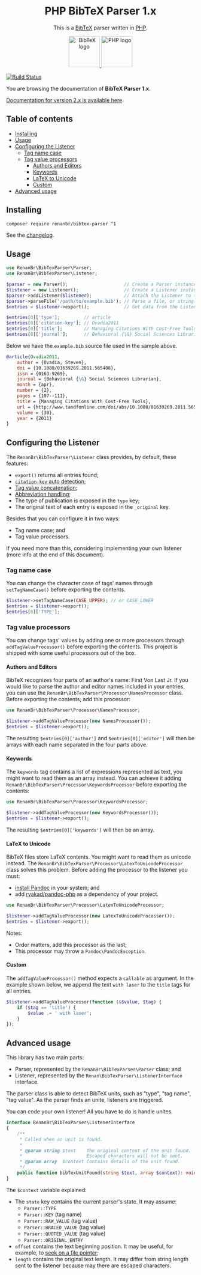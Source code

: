 <h1 align="center">PHP BibTeX Parser 1.x</h1>
<p align="center">
    This is a
    <a href="https://www.ctan.org/pkg/bibtex">BibTeX</a>
    parser written in
    <a href="https://php.net">PHP</a>.
</p>
<p align="center">
    <a href="https://www.ctan.org/pkg/bibtex">
        <img src="https://upload.wikimedia.org/wikipedia/commons/3/30/BibTeX_logo.svg" height="83" alt="BibTeX logo">
    </a>
    <a href="https://php.net">
        <img src="https://upload.wikimedia.org/wikipedia/commons/2/27/PHP-logo.svg" height="83" alt="PHP logo">
    </a>
</p>

[![Build Status](https://travis-ci.org/renanbr/bibtex-parser.svg?branch=1.x)](https://travis-ci.org/renanbr/bibtex-parser)

You are browsing the documentation of **BibTeX Parser 1.x**.

[Documentation for version 2.x is available here](https://github.com/renanbr/bibtex-parser/blob/master/README.md).

## Table of contents

* [Installing](#installing)
* [Usage](#usage)
* [Configuring the Listener](#configuring-the-listener)
   * [Tag name case](#tag-name-case)
   * [Tag value processors](#tag-value-processors)
      * [Authors and Editors](#authors-and-editors)
      * [Keywords](#keywords)
      * [LaTeX to Unicode](#latex-to-unicode)
      * [Custom](#custom)
* [Advanced usage](#advanced-usage)

## Installing

```bash
composer require renanbr/bibtex-parser ^1
```

See the [changelog](CHANGELOG.md).

## Usage

```php
use RenanBr\BibTexParser\Parser;
use RenanBr\BibTexParser\Listener;

$parser = new Parser();                     // Create a Parser instance
$listener = new Listener();                 // Create a Listener instance
$parser->addListener($listener);            // Attach the Listener to the Parser
$parser->parseFile('/path/to/example.bib'); // Parse a file, or string $parser->parseString()
$entries = $listener->export();             // Get data from the Listener

$entries[0]['type'];         // article
$entries[0]['citation-key']; // Ovadia2011
$entries[0]['title'];        // Managing Citations With Cost-Free Tools
$entries[0]['journal'];      // Behavioral {\&} Social Sciences Librarian
```

Below we have the `example.bib` source file used in the sample above.

```bib
@article{Ovadia2011,
    author = {Ovadia, Steven},
    doi = {10.1080/01639269.2011.565408},
    issn = {0163-9269},
    journal = {Behavioral {\&} Social Sciences Librarian},
    month = {apr},
    number = {2},
    pages = {107--111},
    title = {Managing Citations With Cost-Free Tools},
    url = {http://www.tandfonline.com/doi/abs/10.1080/01639269.2011.565408},
    volume = {30},
    year = {2011}
}
```

## Configuring the Listener

The `RenanBr\BibTexParser\Listener` class provides, by default, these features:

- `export()` returns all entries found;
- [`citation-key` auto detection](http://www.bibtex.org/Format/);
- [Tag value concatenation](http://www.bibtex.org/Format/);
- [Abbreviation handling](http://www.bibtex.org/Format/);
- The type of publication is exposed in the `type` key;
- The original text of each entry is exposed in the `_original` key.

Besides that you can configure it in two ways:

- Tag name case; and
- Tag value processors.

If you need more than this, considering implementing your own listener (more info at the end of this document).

### Tag name case

You can change the character case of tags' names through `setTagNameCase()` before exporting the contents.

```php
$listener->setTagNameCase(CASE_UPPER); // or CASE_LOWER
$entries = $listener->export();
$entries[0]['TYPE'];
```

### Tag value processors

You can change tags' values by adding one or more processors through `addTagValueProcessor()` before exporting the contents.
This project is shipped with some useful processors out of the box.

#### Authors and Editors

BibTeX recognizes four parts of an author's name: First Von Last Jr.
If you would like to parse the author and editor names included in your entries, you can use the `RenanBr\BibTexParser\Processor\NamesProcessor` class.
Before exporting the contents, add this processor:

```php
use RenanBr\BibTexParser\Processor\NamesProcessor;

$listener->addTagValueProcessor(new NamesProcessor());
$entries = $listener->export();
```

The resulting `$entries[0]['author']` and `$entries[0]['editor']` will then be arrays with each name separated in the four parts above.

#### Keywords

The `keywords` tag contains a list of expressions represented as text, you might want to read them as an array instead.
You can achieve it adding `RenanBr\BibTexParser\Processor\KeywordsProcessor` before exporting the contents:

```php
use RenanBr\BibTexParser\Processor\KeywordsProcessor;

$listener->addTagValueProcessor(new KeywordsProcessor());
$entries = $listener->export();
```

The resulting `$entries[0]['keywords']` will then be an array.

#### LaTeX to Unicode

BibTeX files store LaTeX contents.
You might want to read them as unicode instead.
The `RenanBr\BibTexParser\Processor\LatexToUnicodeProcessor` class solves this problem.
Before adding the processor to the listener you must:

- [install Pandoc](http://pandoc.org/installing.html) in your system; and
- add [ryakad/pandoc-php](https://github.com/ryakad/pandoc-php) as a dependency of your project.

```php
use RenanBr\BibTexParser\Processor\LatexToUnicodeProcessor;

$listener->addTagValueProcessor(new LatexToUnicodeProcessor());
$entries = $listener->export();
```

Notes:

- Order matters, add this processor as the last;
- This processor may throw a `Pandoc\PandocException`.

#### Custom

The `addTagValueProcessor()` method expects a `callable` as argument.
In the example shown below, we append the text `with laser` to the `title` tags for all entries.

```php
$listener->addTagValueProcessor(function (&$value, $tag) {
    if ($tag == 'title') {
        $value .= ' with laser';
    }
});
```

## Advanced usage

This library has two main parts:

- Parser, represented by the `RenanBr\BibTexParser\Parser` class; and
- Listener, represented by the `Renan\BibTexParser\ListenerInterface` interface.

The parser class is able to detect BibTeX units, such as "type", "tag name", "tag value".
As the parser finds an unite, listeners are triggered.

You can code your own listener!
All you have to do is handle unites.

```php
interface RenanBr\BibTexParser\ListenerInterface
{
    /**
     * Called when an unit is found.
     *
     * @param string $text    The original content of the unit found.
     *                        Escaped characters will not be sent.
     * @param array  $context Contains details of the unit found.
     */
    public function bibTexUnitFound(string $text, array $context): void;
}
```

The `$context` variable explained:
- The `state` key contains the current parser's state.
  It may assume:
  - `Parser::TYPE`
  - `Parser::KEY` (tag name)
  - `Parser::RAW_VALUE` (tag value)
  - `Parser::BRACED_VALUE` (tag value)
  - `Parser::QUOTED_VALUE` (tag value)
  - `Parser::ORIGINAL_ENTRY`
- `offset` contains the text beginning position.
  It may be useful, for example, to [seek on a file pointer](https://php.net/fseek);
- `length` contains the original text length.
  It may differ from string length sent to the listener because may there are escaped characters.
